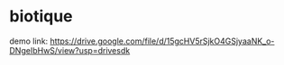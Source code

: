 # biotique
demo link: https://drive.google.com/file/d/15gcHV5rSjkO4GSjyaaNK_o-DNgeIbHwS/view?usp=drivesdk
